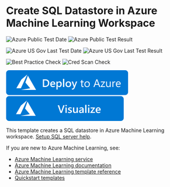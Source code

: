 # Create SQL Datastore in Azure Machine Learning Workspace

![Azure Public Test Date](https://azurequickstartsservice.blob.core.windows.net/badges/101-datastore-create-sql/PublicLastTestDate.svg)
![Azure Public Test Result](https://azurequickstartsservice.blob.core.windows.net/badges/101-datastore-create-sql/PublicDeployment.svg)

![Azure US Gov Last Test Date](https://azurequickstartsservice.blob.core.windows.net/badges/101-datastore-create-sql/FairfaxLastTestDate.svg)
![Azure US Gov Last Test Result](https://azurequickstartsservice.blob.core.windows.net/badges/101-datastore-create-sql/FairfaxDeployment.svg)

![Best Practice Check](https://azurequickstartsservice.blob.core.windows.net/badges/101-datastore-create-sql/BestPracticeResult.svg)
![Cred Scan Check](https://azurequickstartsservice.blob.core.windows.net/badges/101-datastore-create-sql/CredScanResult.svg)

[![Deploy To Azure](https://raw.githubusercontent.com/Azure/azure-quickstart-templates/master/1-CONTRIBUTION-GUIDE/images/deploytoazure.svg?sanitize=true)](https://portal.azure.com/#create/Microsoft.Template/uri/https%3A%2F%2Fraw.githubusercontent.com%2FAzure%2Fazure-quickstart-templates%2Fmaster%2F101-datastore-create-sql%2Fazuredeploy.json)
[![Visualize](https://raw.githubusercontent.com/Azure/azure-quickstart-templates/master/1-CONTRIBUTION-GUIDE/images/visualizebutton.svg?sanitize=true)](http://armviz.io/#/?load=https%3A%2F%2Fraw.githubusercontent.com%2FAzure%2Fazure-quickstart-templates%2Fmaster%2F101-datastore-create-sql%2Fazuredeploy.json)

This template creates a SQL datastore in Azure Machine Learning workspace. [Setup SQL server help](https://docs.microsoft.com/en-us/azure/azure-sql/).

If you are new to Azure Machine Learning, see:

- [Azure Machine Learning service](https://azure.microsoft.com/services/machine-learning-service/)
- [Azure Machine Learning documentation](https://docs.microsoft.com/azure/machine-learning/)
- [Azure Machine Learning template reference](https://docs.microsoft.com/azure/templates/microsoft.machinelearningservices/allversions)
- [Quickstart templates](https://azure.microsoft.com/resources/templates/)